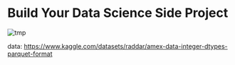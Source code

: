 # Build Your Data Science Side Project

![tmp](https://user-images.githubusercontent.com/77211520/214369260-1f930625-acef-41af-ad26-7ba274182be8.png)

data: https://www.kaggle.com/datasets/raddar/amex-data-integer-dtypes-parquet-format
